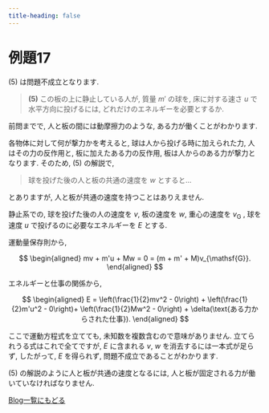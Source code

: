 ```yaml
---
title-heading: false
---
```

<!-- Global site tag (gtag.js) - Google Analytics -->
<script async src="https://www.googletagmanager.com/gtag/js?id=UA-212193483-1"></script>
<script>
  window.dataLayer = window.dataLayer || [];
  function gtag(){dataLayer.push(arguments);}
  gtag('js', new Date());

  gtag('config', 'UA-212193483-1');
</script>
<!-- mathjax -->
<script type="text/javascript" async="" src="https://cdnjs.cloudflare.com/ajax/libs/mathjax/2.7.7/MathJax.js?config=TeX-MML-AM_CHTML">
</script>
<script type="text/x-mathjax-config">
 MathJax.Hub.Config({
 tex2jax: {
 inlineMath: [['$', '$'] ],
 displayMath: [ ['$$','$$'], ["\\[","\\]"] ]
 }
 });
</script>

# 例題17

(5) は問題不成立となります.

> **(5)** この板の上に静止している人が, 質量 $m'$ の球を, 床に対する速さ $u$ で水平方向に投げるには, どれだけのエネルギーを必要とするか.

前問までで, 人と板の間には動摩擦力のような, ある力が働くことがわかります.

各物体に対して何が撃力かを考えると, 球は人から投げる時に加えられた力, 人はその力の反作用と, 板に加えたある力の反作用, 板は人からのある力が撃力となります. そのため, (5) の解説で,

> 球を投げた後の人と板の共通の速度を $w$ とすると...

とありますが, 人と板が共通の速度を持つことはありえません.

静止系での, 球を投げた後の人の速度を $v$, 板の速度を $w$, 重心の速度を $v_{\mathsf{G}}$ , 球を速度 $u$ で投げるのに必要なエネルギーを $E$ とする.

運動量保存則から, 

$$
\begin{aligned}
 mv + m'u + Mw = 0 = (m + m' + M)v_{\mathsf{G}}. 
\end{aligned}
$$

エネルギーと仕事の関係から, 

$$
\begin{aligned}
  E = \left(\frac{1}{2}mv^2 - 0\right) + \left(\frac{1}{2}m'u^2 - 0\right)+ \left(\frac{1}{2}Mw^2 - 0\right) + \delta(\text{ある力からされた仕事}).
\end{aligned}
$$

ここで運動方程式を立てても, 未知数を複数含むので意味がありません. 立てられうる式はこれで全てですが, $E$ に含まれる $v$, $w$ を消去するには一本式が足らず, したがって, $E$ を得られず, 問題不成立であることがわかります. 

(5) の解説のように人と板が共通の速度となるには, 人と板が固定される力が働いていなければなりません.

[Blog一覧にもどる](https://koutya0akari.github.io/Blog)
